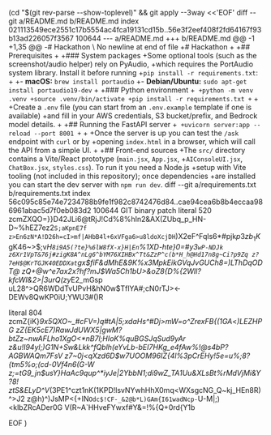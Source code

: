  (cd "$(git rev-parse --show-toplevel)" && git apply --3way <<'EOF' 
diff --git a/README.md b/README.md
index 021113549ece2551c17b5554ac4fca19131cd15b..56e3f2eef408f2fd64167f93b13ad226057f3567 100644
--- a/README.md
+++ b/README.md
@@ -1 +1,35 @@
-# Hackathon
\ No newline at end of file
+# Hackathon
+
+## Prerequisites
+
+### System packages
+Some optional tools (such as the screenshot/audio helper) rely on PyAudio,
+which requires the PortAudio system library. Install it before running
+`pip install -r requirements.txt`:
+
+- **macOS:** `brew install portaudio`
+- **Debian/Ubuntu:** `sudo apt-get install portaudio19-dev`
+
+### Python environment
+```
+python -m venv .venv
+source .venv/bin/activate
+pip install -r requirements.txt
+```
+
+Create a `.env` file (you can start from an `.env.example` template if one is available)
+and fill in your AWS credentials, S3 bucket/prefix, and Bedrock model details.
+
+## Running the FastAPI server
+```
+uvicorn server:app --reload --port 8001
+```
+
+Once the server is up you can test the `/ask` endpoint with `curl` or by
+opening `index.html` in a browser, which will call the API from a simple UI.
+
+## Front-end sources
+The `src/` directory contains a Vite/React prototype (`main.jsx`, `App.jsx`,
+`AIConsoleUI.jsx`, `ChatBox.jsx`, `styles.css`). To run it you need a Node.js
+setup with Vite tooling (not included in this repository); once dependencies
+are installed you can start the dev server with `npm run dev`.
diff --git a/requirements.txt b/requirements.txt
index 56c095c85e74e7234788b9fe1f982c8742476d84..cae94cea6b8b4eccaa986961abac5d7f0eb083d2 100644
GIT binary patch
literal 520
zcmZXQO=}}D42JLi6@tRjJ!Cd%8%hIn2&AX(ZUbq_p_HN-D~%hEZ7ez2`S;aKpnE7f
z>En6zN*A!D26h=cI>mf|AHbB4l+6xVFga6>u8ldoXcjDH`)X2eF^Fqls6*#pjk$p3
zb_1K$gK46~>$;v*H`8i9A5(?te}%6lW8fX-x}H|En`%1XD-_hte}0=#y3`wP-NDJk
z6Xr1VpT&76j#zigK8A^nLg6^bYM76XIHBx^Tt&ZzP^c(b*H_h@Hd17n8g~Ci?p9Zq
z?7eH$@KrTGJK40EDDXat`gx$fiF&dMhE&9K%x3MpkEikGVqJvGUCh8=)LThDqODT@
zQ+@w^e7ax2x?hf?mJ$Wa5Ch1bU>&oZ8{D%{2Wll_?kfcWI&2>|3urQ(zy*E2_mGsp
uL28^>QR6WDdTvUPvH&hN0w$TflYA#;cN0rTJ><-DEWv8QwKP0iU;YWU3#()R

literal 804
zcmZ{iK}*9x5QXO~_#cFV=)q#tA|5;xdaHs^#Dj>mW=o^ZrexFB{(1GA*<_)LEZHPG
zZ{EK5cE7)RawJdUWX5|gwM?btZz~nwAFLho1XgO<*nB7l;HIoK%quBGSJqSud9yAr
z&u!I94yI;)G1N+Sw&Lkk^fQblh(eYvLb-bEI7HKg_e4fAw%!@s4bP?AGBWAQm7FsV
z7~0j<qXzd6D$w7UOOM96IZ{4l%3$pCrEHy!5$e=u%;8?{tm5%o;(cd-0Vf4n6(G-W
z;=tG9_jn$usY}HaAc9qup^*iyJe|2YbbN1;di9wZ_TA1Uu&XLsBt%rMdVjMi&Y?8!
ztS&ELyD^V_(3PE1^czt1nK(1KPD!lsvNYwhHhX0mq<WXsgcNG_Q~kj_HEn8R)^>J2
z@h)^)JsMP<{+IN`Odc$!CF-_&2@b*L)GAm{I61wadNcp-`U-M|;)<klbZRcADer0G
V(R~A`HHveFYwxf#Y&=!%{Q+0rd{Y1b

 
EOF
)

